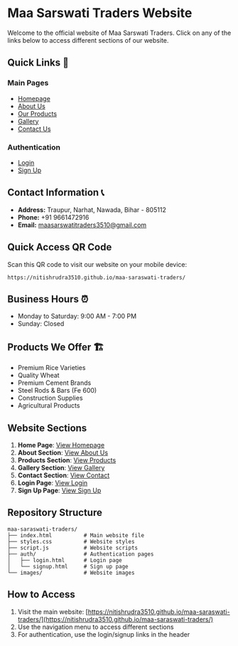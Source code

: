 # Maa Sarswati Traders Website

Welcome to the official website of Maa Sarswati Traders. Click on any of the links below to access different sections of our website.

## Quick Links 🔗

### Main Pages
- [Homepage](https://nitishrudra3510.github.io/maa-saraswati-traders/)
- [About Us](https://nitishrudra3510.github.io/maa-saraswati-traders/#about)
- [Our Products](https://nitishrudra3510.github.io/maa-saraswati-traders/#products)
- [Gallery](https://nitishrudra3510.github.io/maa-saraswati-traders/#gallery)
- [Contact Us](https://nitishrudra3510.github.io/maa-saraswati-traders/#contact)

### Authentication
- [Login](https://nitishrudra3510.github.io/maa-saraswati-traders/auth/login.html)
- [Sign Up](https://nitishrudra3510.github.io/maa-saraswati-traders/auth/signup.html)

## Contact Information 📞
- **Address:** Traupur, Narhat, Nawada, Bihar - 805112
- **Phone:** +91 9661472916
- **Email:** maasarswatitraders3510@gmail.com

## Quick Access QR Code
Scan this QR code to visit our website on your mobile device:
```qr
https://nitishrudra3510.github.io/maa-saraswati-traders/
```

## Business Hours ⏰
- Monday to Saturday: 9:00 AM - 7:00 PM
- Sunday: Closed

## Products We Offer 🏗️
- Premium Rice Varieties
- Quality Wheat
- Premium Cement Brands
- Steel Rods & Bars (Fe 600)
- Construction Supplies
- Agricultural Products

## Website Sections
1. **Home Page**: [View Homepage](https://nitishrudra3510.github.io/maa-saraswati-traders/)
2. **About Section**: [View About Us](https://nitishrudra3510.github.io/maa-saraswati-traders/#about)
3. **Products Section**: [View Products](https://nitishrudra3510.github.io/maa-saraswati-traders/#products)
4. **Gallery Section**: [View Gallery](https://nitishrudra3510.github.io/maa-saraswati-traders/#gallery)
5. **Contact Section**: [View Contact](https://nitishrudra3510.github.io/maa-saraswati-traders/#contact)
6. **Login Page**: [View Login](https://nitishrudra3510.github.io/maa-saraswati-traders/auth/login.html)
7. **Sign Up Page**: [View Sign Up](https://nitishrudra3510.github.io/maa-saraswati-traders/auth/signup.html)

## Repository Structure
```
maa-saraswati-traders/
├── index.html          # Main website file
├── styles.css          # Website styles
├── script.js           # Website scripts
├── auth/               # Authentication pages
│   ├── login.html      # Login page
│   └── signup.html     # Sign up page
└── images/             # Website images
```

## How to Access
1. Visit the main website: [https://nitishrudra3510.github.io/maa-saraswati-traders/](https://nitishrudra3510.github.io/maa-saraswati-traders/)
2. Use the navigation menu to access different sections
3. For authentication, use the login/signup links in the header 